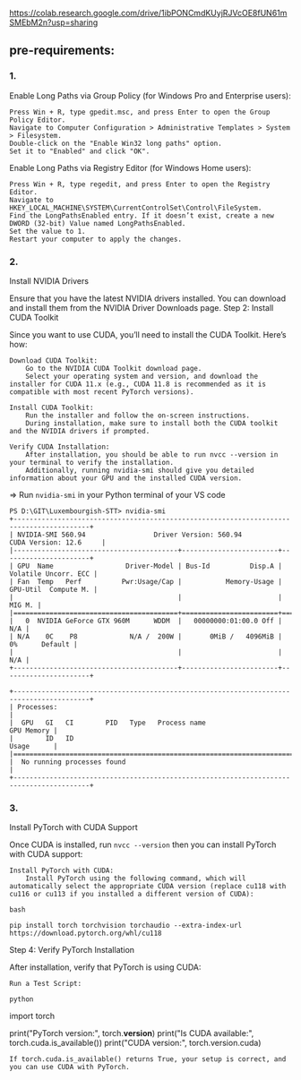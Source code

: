 https://colab.research.google.com/drive/1ibPONCmdKUyjRJVcOE8fUN61mSMEbM2n?usp=sharing

## pre-requirements:
### 1. 
Enable Long Paths via Group Policy (for Windows Pro and Enterprise users):

    Press Win + R, type gpedit.msc, and press Enter to open the Group Policy Editor.
    Navigate to Computer Configuration > Administrative Templates > System > Filesystem.
    Double-click on the "Enable Win32 long paths" option.
    Set it to "Enabled" and click "OK".

Enable Long Paths via Registry Editor (for Windows Home users):

    Press Win + R, type regedit, and press Enter to open the Registry Editor.
    Navigate to HKEY_LOCAL_MACHINE\SYSTEM\CurrentControlSet\Control\FileSystem.
    Find the LongPathsEnabled entry. If it doesn’t exist, create a new DWORD (32-bit) Value named LongPathsEnabled.
    Set the value to 1.
    Restart your computer to apply the changes.
### 2.
Install NVIDIA Drivers

Ensure that you have the latest NVIDIA drivers installed. You can download and install them from the NVIDIA Driver Downloads page.
Step 2: Install CUDA Toolkit

Since you want to use CUDA, you’ll need to install the CUDA Toolkit. Here’s how:

    Download CUDA Toolkit:
        Go to the NVIDIA CUDA Toolkit download page.
        Select your operating system and version, and download the installer for CUDA 11.x (e.g., CUDA 11.8 is recommended as it is compatible with most recent PyTorch versions).

    Install CUDA Toolkit:
        Run the installer and follow the on-screen instructions.
        During installation, make sure to install both the CUDA toolkit and the NVIDIA drivers if prompted.

    Verify CUDA Installation:
        After installation, you should be able to run nvcc --version in your terminal to verify the installation.
        Additionally, running nvidia-smi should give you detailed information about your GPU and the installed CUDA version.

        
=> Run `nvidia-smi` in your Python terminal of your VS code
```
PS D:\GIT\Luxembourgish-STT> nvidia-smi
+-----------------------------------------------------------------------------------------+
| NVIDIA-SMI 560.94                 Driver Version: 560.94         CUDA Version: 12.6     |
|-----------------------------------------+------------------------+----------------------+
| GPU  Name                  Driver-Model | Bus-Id          Disp.A | Volatile Uncorr. ECC |
| Fan  Temp   Perf          Pwr:Usage/Cap |           Memory-Usage | GPU-Util  Compute M. |
|                                         |                        |               MIG M. |
|=========================================+========================+======================|
|   0  NVIDIA GeForce GTX 960M      WDDM  |   00000000:01:00.0 Off |                  N/A |
| N/A    0C    P8             N/A /  200W |       0MiB /   4096MiB |      0%      Default |
|                                         |                        |                  N/A |
+-----------------------------------------+------------------------+----------------------+

+-----------------------------------------------------------------------------------------+
| Processes:                                                                              |
|  GPU   GI   CI        PID   Type   Process name                              GPU Memory |
|        ID   ID                                                               Usage      |
|=========================================================================================|
|  No running processes found                                                             |
+-----------------------------------------------------------------------------------------+
```


### 3.
Install PyTorch with CUDA Support



Once CUDA is installed, run `nvcc --version` then you can install PyTorch with CUDA support:

    Install PyTorch with CUDA:
        Install PyTorch using the following command, which will automatically select the appropriate CUDA version (replace cu118 with cu116 or cu113 if you installed a different version of CUDA):

    bash

    pip install torch torchvision torchaudio --extra-index-url https://download.pytorch.org/whl/cu118

Step 4: Verify PyTorch Installation

After installation, verify that PyTorch is using CUDA:

    Run a Test Script:

    python

import torch

print("PyTorch version:", torch.__version__)
print("Is CUDA available:", torch.cuda.is_available())
print("CUDA version:", torch.version.cuda)

    If torch.cuda.is_available() returns True, your setup is correct, and you can use CUDA with PyTorch.
